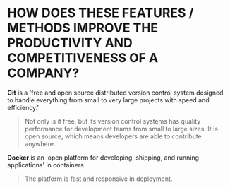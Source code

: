 # HOW DOES THESE FEATURES / METHODS IMPROVE THE PRODUCTIVITY AND COMPETITIVENESS OF A COMPANY?

**Git** is a 'free and open source distributed version control system designed to handle everything from small to very large projects with speed and efficiency.'

> Not only is it free, but its version control systems has quality performance for development teams from small to large sizes. It is open source, which means developers are able to contribute anywhere.

**Docker** is an 'open platform for developing, shipping, and running applications' in containers.

> The platform is fast and responsive in deployment.
